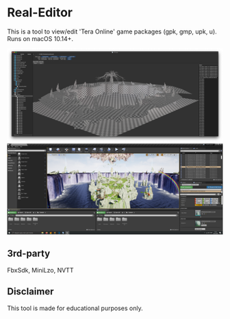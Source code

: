# Real-Editor
This is a tool to view/edit 'Tera Online' game packages (gpk, gmp, upk, u). Runs on macOS 10.14+.

![ScreenShot1](gitresources/ATW_screenshot_1.png)
![ScreenShot2](gitresources/ATW_screenshot_2.png)

3rd-party
-
FbxSdk, MiniLzo, NVTT

Disclaimer
-
This tool is made for educational purposes only.
